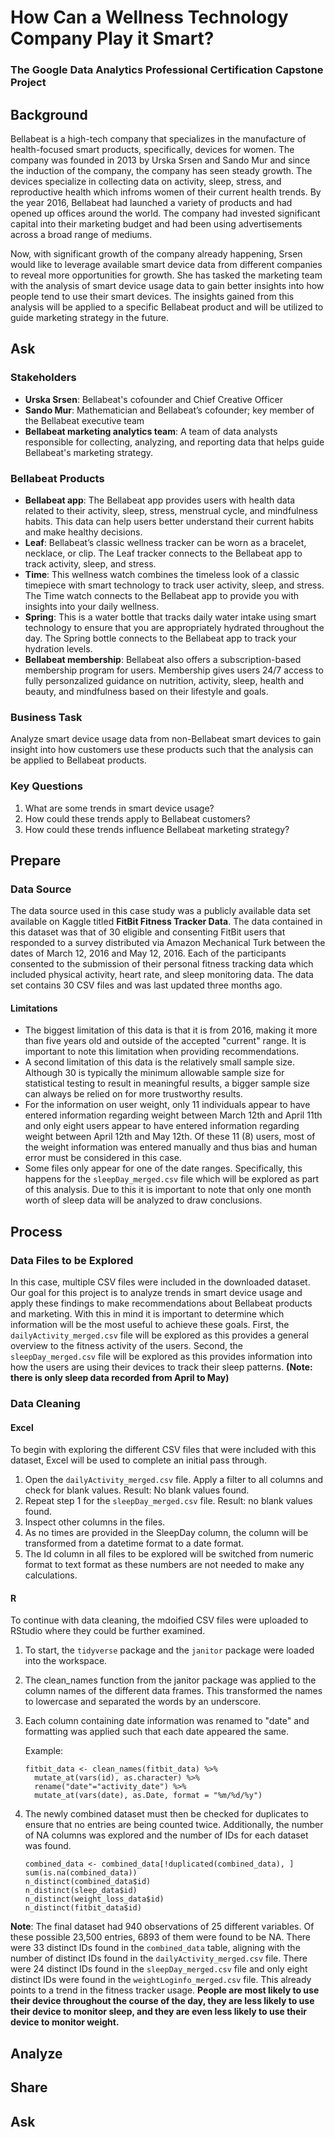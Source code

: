 # How Can a Wellness Technology Company Play it Smart?
### The Google Data Analytics Professional Certification Capstone Project

## Background
Bellabeat is a high-tech company that specializes in the manufacture of health-focused smart products, specifically, devices for women. The company was founded in 2013 by Urska Srsen and Sando Mur and since the induction of the company, the company has seen steady growth. The devices specialize in collecting data on activity, sleep, stress, and reproductive health which infroms women of their current health trends. By the year 2016, Bellabeat had launched a variety of products and had opened up offices around the world. The company had invested significant capital into their marketing budget and had been using advertisements across a broad range of mediums.

Now, with significant growth of the company already happening, Srsen would like to leverage available smart device data from different companies to reveal more opportunities for growth. She has tasked the marketing team with the analysis of smart device usage data to gain better insights into how people tend to use their smart devices. The insights gained from this analysis will be applied to a specific Bellabeat product and will be utilized to guide marketing strategy in the future.
## Ask
### Stakeholders
* __Urska Srsen__: Bellabeat's cofounder and Chief Creative Officer
* __Sando Mur__: Mathematician and Bellabeat’s cofounder; key member of the Bellabeat executive team
* __Bellabeat marketing analytics team__: A team of data analysts responsible for collecting, analyzing, and reporting data that helps guide Bellabeat's marketing strategy.

### Bellabeat Products
* __Bellabeat app__: The Bellabeat app provides users with health data related to their activity, sleep, stress, menstrual cycle, and mindfulness habits. This data can help users better understand their current habits and make healthy decisions.
* __Leaf__: Bellabeat’s classic wellness tracker can be worn as a bracelet, necklace, or clip. The Leaf tracker connects to the Bellabeat app to track activity, sleep, and stress.
* __Time__: This wellness watch combines the timeless look of a classic timepiece with smart technology to track user activity, sleep, and stress. The Time watch connects to the Bellabeat app to provide you with insights into your daily wellness.
* __Spring__: This is a water bottle that tracks daily water intake using smart technology to ensure that you are appropriately hydrated throughout the day. The Spring bottle connects to the Bellabeat app to track your hydration levels.
* __Bellabeat membership__: Bellabeat also offers a subscription-based membership program for users. Membership gives users 24/7 access to fully personzalized guidance on nutrition, activity, sleep, health and beauty, and mindfulness based on their lifestyle and goals.

### Business Task
Analyze smart device usage data from non-Bellabeat smart devices to gain insight into how customers use these products such that the analysis can be applied to Bellabeat products.

### Key Questions 
1. What are some trends in smart device usage?
2. How could these trends apply to Bellabeat customers?
3. How could these trends influence Bellabeat marketing strategy?

## Prepare
### Data Source
The data source used in this case study was a publicly available data set available on Kaggle titled __FitBit Fitness Tracker Data__. The data contained in this dataset was that of 30 eligible and consenting FitBit users that responded to a survey distributed via Amazon Mechanical Turk between the dates of March 12, 2016 and May 12, 2016. Each of the participants consented to the submission of their personal fitness tracking data which included physical activity, heart rate, and sleep monitoring data. The data set contains 30 CSV files and was last updated three months ago.

#### Limitations
* The biggest limitation of this data is that it is from 2016, making it more than five years old and outside of the accepted "current" range. It is important to note this limitation when providing recommendations.
* A second limitation of this data is the relatively small sample size. Although 30 is typically the minimum allowable sample size for statistical testing to result in meaningful results, a bigger sample size can always be relied on for more trustworthy results.
* For the information on user weight, only 11 individuals appear to have entered information regarding weight between March 12th and April 11th and only eight users appear to have entered information regarding weight between April 12th and May 12th. Of these 11 (8) users, most of the weight information was entered manually and thus bias and human error must be considered in this case.
* Some files only appear for one of the date ranges. Specifically, this happens for the `sleepDay_merged.csv` file which will be explored as part of this analysis. Due to this it is important to note that only one month worth of sleep data will be analyzed to draw conclusions. 
## Process
### Data Files to be Explored
In this case, multiple CSV files were included in the downloaded dataset. Our goal for this project is to analyze trends in smart device usage and apply these findings to make recommendations about Bellabeat products and marketing. With this in mind it is important to determine which information will be the most useful to achieve these goals. First, the `dailyActivity_merged.csv` file will be explored as this provides a general overview to the fitness activity of the users. Second, the `sleepDay_merged.csv` file will be explored as this provides information into how the users are using their devices to track their sleep patterns. __(Note: there is only sleep data recorded from April to May)__
### Data Cleaning
#### Excel
To begin with exploring the different CSV files that were included with this dataset, Excel will be used to complete an initial pass through.
1. Open the `dailyActivity_merged.csv` file. Apply a filter to all columns and check for blank values. Result: No blank values found.
2. Repeat step 1 for the `sleepDay_merged.csv` file. Result: no blank values found.
3. Inspect other columns in the files.
4. As no times are provided in the SleepDay column, the column will be transformed from a datetime format to a date format.
5. The Id column in all files to be explored will be switched from numeric format to text format as these numbers are not needed to make any calculations.

#### R
To continue with data cleaning, the mdoified CSV files were uploaded to RStudio where they could be further examined.
1. To start, the `tidyverse` package and the `janitor` package were loaded into the workspace.
2. The clean_names function from the janitor package was applied to the column names of the different data frames. This transformed the names to lowercase and separated the words by an underscore.
3. Each column containing date information was renamed to "date" and formatting was applied such that each date appeared the same.
   
   Example: <br>
    ```
    fitbit_data <- clean_names(fitbit_data) %>%
      mutate_at(vars(id), as.character) %>% 
      rename("date"="activity_date") %>% 
      mutate_at(vars(date), as.Date, format = "%m/%d/%y")
    ```
4. The newly combined dataset must then be checked for duplicates to ensure that no entries are being counted twice. Additionally, the number of NA columns was explored and the number of IDs for each dataset was found.

   ```
   combined_data <- combined_data[!duplicated(combined_data), ]
   sum(is.na(combined_data))
   n_distinct(combined_data$id)
   n_distinct(sleep_data$id)
   n_distinct(weight_loss_data$id)
   n_distinct(fitbit_data$id)
   ```
   
__Note__: The final dataset had 940 observations of 25 different variables. Of these possible 23,500 entries, 6893 of them were found to be NA. There were 33 distinct IDs found in the `combined_data` table, aligning with the number of distinct IDs found in the `dailyActivity_merged.csv` file. There were 24 distinct IDs found in the `sleepDay_merged.csv` file and only eight distinct IDs were found in the `weightLoginfo_merged.csv` file. This already points to a trend in the fitness tracker usage. __People are most likely to use their device throughout the course of the day, they are less likely to use their device to monitor sleep, and they are even less likely to use their device to monitor weight.__

## Analyze

## Share

## Ask
